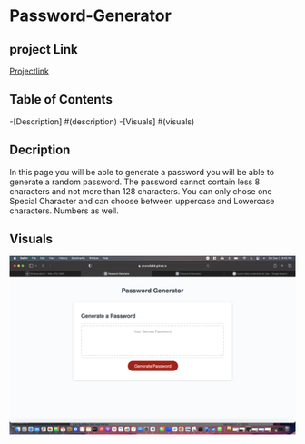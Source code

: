 # Password-Generator

## project Link

[Projectlink](https://ymoraille88.github.io/Password-Generator/)

## Table of Contents
-[Description] #(description)
-[Visuals] #(visuals)

## Decription
In this page you will be able to generate a password you will be able to generate a random password. 
The password cannot contain less 8 characters and not more than 128 characters.
You can only chose one Special Character and can choose between uppercase and Lowercase characters.  Numbers as well.
## Visuals
![GAE](./assets/images/Screenshot%202022-12-03%20at%209.45.26%20PM.png)